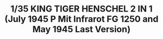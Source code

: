 ---
layout: product
title: "1/35 KING TIGER HENSCHEL 2 IN 1 (July 1945 P Mit Infrarot FG 1250 and May 1945 Last Version)"
price: "6300" 
desc: "Maketa"
img_path: "/assets/img/AMIG8500.webp"
brand: "AMMO"
available: false
special_offer: false
new: false
soon: false
cat: "010000"
subcat: "011400"
subsubcat: "0N/A"
sifra: "AMIG8500"
popular: false
spec: false
---